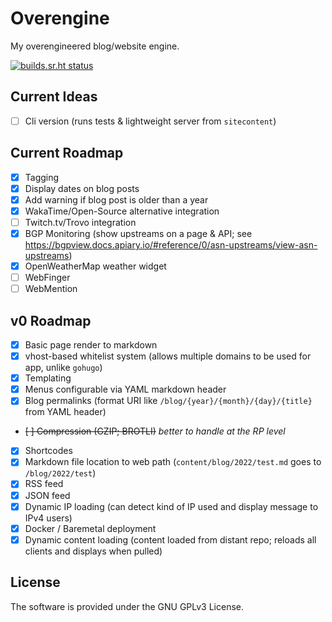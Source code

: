 # Overengine

My overengineered blog/website engine.

[![builds.sr.ht status](https://builds.sr.ht/~jae/Overengine.svg)](https://builds.sr.ht/~jae/Overengine?)

## Current Ideas

 - [ ] Cli version (runs tests & lightweight server from `sitecontent`)

## Current Roadmap

 - [x] Tagging
 - [x] Display dates on blog posts
 - [x] Add warning if blog post is older than a year
 - [x] WakaTime/Open-Source alternative integration
 - [ ] Twitch.tv/Trovo integration
 - [x] BGP Monitoring (show upstreams on a page & API; see https://bgpview.docs.apiary.io/#reference/0/asn-upstreams/view-asn-upstreams)
 - [x] OpenWeatherMap weather widget
 - [ ] WebFinger
 - [ ] WebMention

## v0 Roadmap

 - [x] Basic page render to markdown
 - [x] vhost-based whitelist system (allows multiple domains to be used for app, unlike `gohugo`)
 - [x] Templating
 - [x] Menus configurable via YAML markdown header
 - [x] Blog permalinks (format URI like `/blog/{year}/{month}/{day}/{title}` from YAML header)
 - ~~[ ] Compression (GZIP; BROTLI)~~ *better to handle at the RP level*
 - [x] Shortcodes
 - [x] Markdown file location to web path (`content/blog/2022/test.md` goes to `/blog/2022/test`)
 - [x] RSS feed
 - [x] JSON feed
 - [x] Dynamic IP loading (can detect kind of IP used and display message to IPv4 users)
 - [X] Docker / Baremetal deployment
 - [x] Dynamic content loading (content loaded from distant repo; reloads all clients and displays when pulled)

## License

The software is provided under the GNU GPLv3 License.
